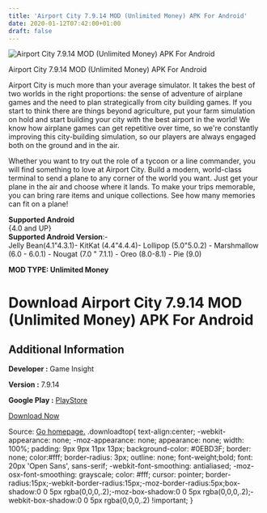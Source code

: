 ```yaml
---
title: 'Airport City 7.9.14 MOD (Unlimited Money) APK For Android'
date: 2020-01-12T07:42:00+01:00
draft: false
---
```


![Airport City 7.9.14 MOD (Unlimited Money) APK For Android](https://i2.wp.com/apkhome.net/wp-content/uploads/2020/01/Airport-City-7.9.14-MOD-Unlimited-Money.png "Airport City 7.9.14 MOD (Unlimited Money) APK For Android")

  

Airport City 7.9.14 MOD (Unlimited Money) APK For Android

Airport City is much more than your average simulator. It takes the best of two worlds in the right proportions: the sense of adventure of airplane games and the need to plan strategically from city building games. If you start to think there are things beyond agriculture, put your farm simulation on hold and start building your city with the best airport in the world! We know how airplane games can get repetitive over time, so we're constantly improving this city-building simulation, so our players are always engaged both on the ground and in the air.

Whether you want to try out the role of a tycoon or a line commander, you will find something to love at Airport City. Build a modern, world-class terminal to send a plane to any corner of the world you want. Just get your plane in the air and choose where it lands. To make your trips memorable, you can bring rare items and unique collections. See how many memories can fit on a plane!

**Supported Android**  
{4.0 and UP}  
**Supported Android Version**:-  
Jelly Bean(4.1"4.3.1)- KitKat (4.4"4.4.4)- Lollipop (5.0"5.0.2) - Marshmallow (6.0 - 6.0.1) - Nougat (7.0 " 7.1.1) - Oreo (8.0-8.1) - Pie (9.0)

**MOD TYPE: Unlimited Money**

Download Airport City 7.9.14 MOD (Unlimited Money) APK For Android
==================================================================

Additional Information
----------------------

**Developer :** Game Insight

**Version :** 7.9.14

**Google Play :** [PlayStore](https://play.google.com/store/apps/details?id=com.gameinsight.airport)

  

[Download Now](https://store4app.co/post/airport-city-7-9-14-mod-unlimited-money-apk-for-android_1578655564)

  
Source: [Go homepage.](https://store4app.co/post/airport-city-7-9-14-mod-unlimited-money-apk-for-android_1578655564) .downloadtop{ text-align:center; -webkit-appearance: none; -moz-appearance: none; appearance: none; width: 100%; padding: 9px 9px 11px 13px; background-color: #0EBD3F; border: none; color:#fff; border-radius: 3px; outline: none; font-weight;bold; font: 20px 'Open Sans', sans-serif; -webkit-font-smoothing: antialiased; -moz-osx-font-smoothing: grayscale; color: #fff; cursor: pointer; border-radius:15px;-webkit-border-radius:15px;-moz-border-radius:5px;box-shadow:0 0 5px rgba(0,0,0,.2);-moz-box-shadow:0 0 5px rgba(0,0,0,.2);-webkit-box-shadow:0 0 5px rgba(0,0,0,.2) !important; }